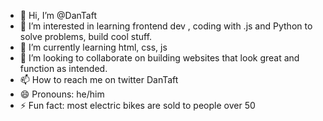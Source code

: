 - 👋 Hi, I’m @DanTaft
- 👀 I’m interested in learning frontend dev , coding with .js and Python to solve problems, build cool stuff.
- 🌱 I’m currently learning html, css, js 
- 💞️ I’m looking to collaborate on building websites that look great and function as intended.
- 📫 How to reach me on twitter DanTaft
- 😄 Pronouns: he/him
- ⚡ Fun fact: most electric bikes are sold to people over 50

<!---
DanTaft/DanTaft is a ✨ special ✨ repository because its `README.md` (this file) appears on your GitHub profile.
You can click the Preview link to take a look at your changes.
--->
